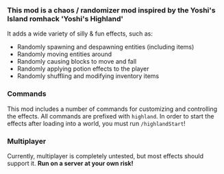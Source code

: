 ### This mod is a chaos / randomizer mod inspired by the Yoshi's Island romhack 'Yoshi's Highland'

It adds a wide variety of silly & fun effects, such as:
- Randomly spawning and despawning entities (including items)
- Randomly moving entities around
- Randomly causing blocks to move and fall
- Randomly applying potion effects to the player
- Randomly shuffling and modifying inventory items

### Commands

This mod includes a number of commands for customizing and controlling the effects.
All commands are prefixed with `highland`.
In order to start the effects after loading into a world, you must run `/highlandStart`!

### Multiplayer

Currently, multiplayer is completely untested, but most effects should support it. **Run on a server at your own risk!**
